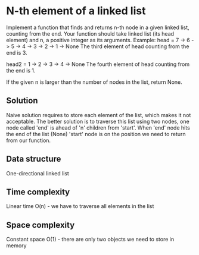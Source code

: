 # N-th element of a linked list

Implement a function that finds and returns n-th node in a given linked list, counting from the end.
Your function should take linked list (its head element) and n, a positive integer as its arguments.
Example:
head = 7 -> 6 -> 5 -> 4 -> 3 -> 2 -> 1 -> None
The third element of head counting from the end is 3.

head2 = 1 -> 2 -> 3 -> 4 -> None
The fourth element of head counting from the end is 1.

If the given n is larger than the number of nodes in the list, return None.

## Solution

Naive solution requires to store each element of the list, which makes it not acceptable.
The better solution is to traverse this list using two nodes, one node called 'end' is ahead of 'n' children from 'start'. When 'end' node hits the end of the list (None) 'start' node is on the position we need to return from our function.

## Data structure
One-directional linked list

## Time complexity
Linear time
O(n) - we have to traverse all elements in the list

## Space complexity
Constant space
O(1) - there are only two objects we need to store in memory
